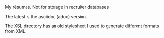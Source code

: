 My résumés. Not for storage in recruiter databases.

The latest is the asciidoc (adoc) version.

The XSL directory has an old stylesheet I used to generate different formats from 
XML.

